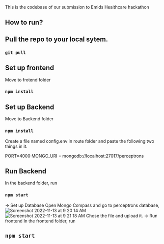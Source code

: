 This is the codebase of our submission to Emids Healthcare hackathon 

## How to run?

## Pull the repo to your local sytem.
### `git pull`

## Set up frontend
Move to frotend folder
### `npm install`

## Set up Backend
Move to Backend folder
### `npm install`
Create a file named config.env in route folder and paste the following two things in it.

PORT=4000
MONGO_URI = mongodb://localhost:27017/perceptrons

## Run Backend
In the backend folder, run 
### `npm start`

-> Set up Database
Open Mongo Compass and go to perceptrons database, 
![Screenshot 2022-11-13 at 9 20 14 AM](https://user-images.githubusercontent.com/76939279/201504791-ba26dabe-ada2-4dc4-8f17-8287c36a15be.png)
![Screenshot 2022-11-13 at 9 21 18 AM](https://user-images.githubusercontent.com/76939279/201504773-4edbf9dc-5ec0-463e-8040-e50d34878c53.png)
Chose the file and upload it.
-> Run frontend
In the frontend folder, run
## `npm start`
